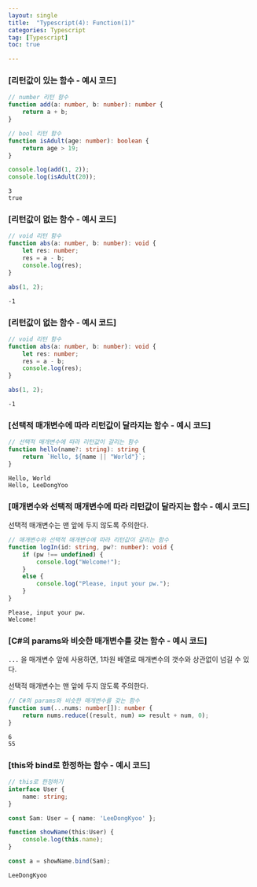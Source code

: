 ```yaml
---
layout: single
title:  "Typescript(4): Function(1)"
categories: Typescript
tag: [Typescript]
toc: true 

---
```


### [리턴값이 있는 함수 - 예시 코드]

```typescript
// number 리턴 함수
function add(a: number, b: number): number {
    return a + b;
}

// bool 리턴 함수
function isAdult(age: number): boolean {
    return age > 19; 
}

console.log(add(1, 2));
console.log(isAdult(20));
```

```
3
true
```





### [리턴값이 없는 함수 - 예시 코드]

```typescript
// void 리턴 함수
function abs(a: number, b: number): void {
    let res: number;
    res = a - b;
    console.log(res);
}

abs(1, 2);
```

```
-1
```





### [리턴값이 없는 함수 - 예시 코드]

```typescript
// void 리턴 함수
function abs(a: number, b: number): void {
    let res: number;
    res = a - b;
    console.log(res);
}

abs(1, 2);
```

```
-1
```





### [선택적 매개변수에 따라 리턴값이 달라지는 함수 - 예시 코드]

```typescript
// 선택적 매개변수에 따라 리턴값이 갈리는 함수
function hello(name?: string): string {
    return `Hello, ${name || "World"}`;
}
```

```
Hello, World
Hello, LeeDongYoo
```





### [매개변수와 선택적 매개변수에 따라 리턴값이 달라지는 함수 - 예시 코드]

선택적 매개변수는 맨 앞에 두지 않도록 주의한다.

```typescript
// 매개변수와 선택적 매개변수에 따라 리턴값이 갈리는 함수 
function logIn(id: string, pw?: number): void {
    if (pw !== undefined) {
        console.log("Welcome!");
    }
    else {
        console.log("Please, input your pw.");
    }
}
```

```
Please, input your pw.
Welcome!
```





### [C#의 params와 비슷한 매개변수를 갖는 함수 - 예시 코드]

`...` 을 매개변수 앞에 사용하면, 1차원 배열로 매개변수의 갯수와 상관없이 넘길 수 있다.

선택적 매개변수는 맨 앞에 두지 않도록 주의한다.

```typescript
// C#의 params와 비슷한 매개변수를 갖는 함수
function sum(...nums: number[]): number {
    return nums.reduce((result, num) => result + num, 0);
}
```

```
6
55
```







### [this와 bind로 한정하는 함수 - 예시 코드]

```typescript
// this로 한정하기
interface User {
    name: string;
}

const Sam: User = { name: 'LeeDongKyoo' };

function showName(this:User) {
    console.log(this.name);
}

const a = showName.bind(Sam);
```

```
LeeDongKyoo
```